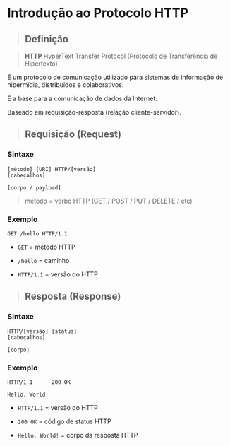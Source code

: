 # Introdução ao Protocolo HTTP

> ## **Definição**

> **HTTP** HyperText Transfer Protocol (Protocolo de Transferência de Hipertexto)

É um protocolo de comunicação utilizado para sistemas de informação de hipermídia, distribuídos e colaborativos.

É a base para a comunicação de dados da Internet.

Baseado em requisição-resposta (relação cliente-servidor).

> ## **Requisição (Request)**

### **Sintaxe**

```http
[método] [URI] HTTP/[versão] 
[cabeçalhos]

[corpo / payload]
```

> método = verbo HTTP (GET / POST / PUT / DELETE / etc)

### **Exemplo**

```http
GET /hello HTTP/1.1
```

* `GET` = método HTTP

* `/hello` = caminho

* `HTTP/1.1` = versão do HTTP

> ## **Resposta (Response)**

### **Sintaxe**

```http
HTTP/[versão] [status] 
[cabeçalhos]

[corpo]
```

### **Exemplo**

```http
HTTP/1.1      200 OK

Hello, World!
```

* `HTTP/1.1` = versão do HTTP

* `200 OK` = código de status HTTP

* `Hello, World!` = corpo da resposta HTTP